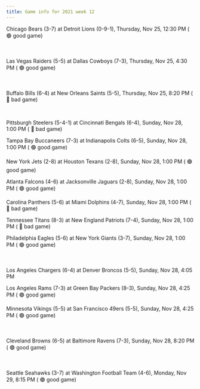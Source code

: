 ```yaml
---
title: Game info for 2021 week 12
---
```

Chicago Bears (3-7) at Detroit Lions (0-9-1), Thursday, Nov 25, 12:30 PM (	:green_circle: good game)


<br/>

Las Vegas Raiders (5-5) at Dallas Cowboys (7-3), Thursday, Nov 25, 4:30 PM (	:green_circle: good game)


<br/>

Buffalo Bills (6-4) at New Orleans Saints (5-5), Thursday, Nov 25, 8:20 PM (	:red_circle: bad game)


<br/>

Pittsburgh Steelers (5-4-1) at Cincinnati Bengals (6-4), Sunday, Nov 28, 1:00 PM (	:red_circle: bad game)

Tampa Bay Buccaneers (7-3) at Indianapolis Colts (6-5), Sunday, Nov 28, 1:00 PM (	:green_circle: good game)

New York Jets (2-8) at Houston Texans (2-8), Sunday, Nov 28, 1:00 PM (	:green_circle: good game)

Atlanta Falcons (4-6) at Jacksonville Jaguars (2-8), Sunday, Nov 28, 1:00 PM (	:green_circle: good game)

Carolina Panthers (5-6) at Miami Dolphins (4-7), Sunday, Nov 28, 1:00 PM (	:red_circle: bad game)

Tennessee Titans (8-3) at New England Patriots (7-4), Sunday, Nov 28, 1:00 PM (	:red_circle: bad game)

Philadelphia Eagles (5-6) at New York Giants (3-7), Sunday, Nov 28, 1:00 PM (	:green_circle: good game)


<br/>

Los Angeles Chargers (6-4) at Denver Broncos (5-5), Sunday, Nov 28, 4:05 PM

Los Angeles Rams (7-3) at Green Bay Packers (8-3), Sunday, Nov 28, 4:25 PM (	:green_circle: good game)

Minnesota Vikings (5-5) at San Francisco 49ers (5-5), Sunday, Nov 28, 4:25 PM (	:green_circle: good game)


<br/>

Cleveland Browns (6-5) at Baltimore Ravens (7-3), Sunday, Nov 28, 8:20 PM (	:green_circle: good game)


<br/>

Seattle Seahawks (3-7) at Washington Football Team (4-6), Monday, Nov 29, 8:15 PM (	:green_circle: good game)

